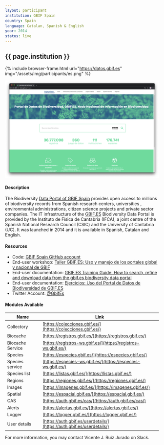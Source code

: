 ```yaml
---
layout: participant
institution: GBIF Spain
country: Spain
language: Catalan, Spanish & English
year: 2014
status: live
---
```


## {{ page.institution }}


{% include browser-frame.html url="https://datos.gbif.es" img="/assets/img/participants/es.png" %}

[![GBIF.es Biodiversity data portal](../assets/img/participants/gbif_spain.png)](https://datos.gbif.es/?lang=es)

#### Description 
The Biodiversity [Data Portal of GBIF Spain](https://datos.gbif.es/) provides open access to millions of biodiversity records from Spanish research centers, universities , environmental administrations, citizen science projects and private sector companies. The IT infrastructure of the [GBIF.ES](http://gbif.es/) Biodiversity Data Portal is provided by the Instituto de Física de Cantabria (IFCA), a joint centre of the Spanish National Research Council (CSIC) and the University of Cantabria (UC). It was launched in 2014 and it is available in Spanish, Catalan and English.

#### Resources

- Code: [GBIF Spain GitHub account](https://github.com/GBIFes)
- End-user workshop: [Taller GBIF.ES; Uso y manejo de los portales global y nacional de GBIF](https://www.gbif.es/talleres/portales-datos-generalitat/)
- End-user documentation: [GBIF.ES Training Guide: How to search, refine and download data from the gbif.es biodiversity data portal](https://www.gbif.es/wp-content/uploads/2020/07/online-exercises-gbifes-atlas-en.pdf)
- End-user documentation: [Ejercicios: Uso del Portal de Datos de Biodiversidad de GBIF.ES](https://www.gbif.es/wp-content/uploads/2019/09/online-exercises-atlas-es.pdf)
- Twitter Account: [@GbifEs](https://twitter.com/GbifEs)

#### Modules Available 

| Name              | Link                                                                             | 
| ------------------|----------------------------------------------------------------------------------|
| Collectory		| [https://colecciones.gbif.es/](https://colecciones.gbif.es/)                     |
| Biocache          | [https://registros.gbif.es/](https://registros.gbif.es/)                         |
| Biocache Service  | [https://registros-ws.gbif.es/](https://registros-ws.gbif.es/)                   |
| Species           | [https://especies.gbif.es/](https://especies.gbif.es/)                           |
| Species service   | [https://especies-ws.gbif.es/](https://especies-ws.gbif.es/)                     | 
| Species list      | [https://listas.gbif.es/](https://listas.gbif.es/)                               |  
| Regions           | [https://regiones.gbif.es/](https://regiones.gbif.es/)                           |
| Images            | [https://imagenes.gbif.es/](https://imagenes.gbif.es/)                           |
| Spatial           | [https://espacial.gbif.es/](https://espacial.gbif.es/)                           |
| CAS               | [https://auth.gbif.es/cas/](https://auth.gbif.es/cas/)                           |
| Alerts            | [https://alertas.gbif.es/](https://alertas.gbif.es/)                     		   |
| Logger            | [https://logger.gbif.es/](https://logger.gbif.es/)                     		   |
| User details      | [https://auth.gbif.es/userdetails/](https://auth.gbif.es/userdetails/) 		   |


For more information, you may contact Vicente J. Ruiz Jurado on Slack.
